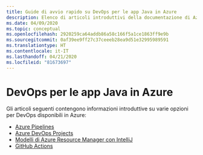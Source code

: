 ```yaml
---
title: Guide di avvio rapido su DevOps per le app Java in Azure
description: Elenco di articoli introduttivi della documentazione di Azure su DevOps per le app Java.
ms.date: 04/09/2020
ms.topic: conceptual
ms.openlocfilehash: 2920259ca64addb86a58c166f5a1ce1863ff9e9b
ms.sourcegitcommit: 0af39ee9ff27c37ceeeb28ea9d51e32995989591
ms.translationtype: HT
ms.contentlocale: it-IT
ms.lasthandoff: 04/21/2020
ms.locfileid: "81673697"
---
```

# <a name="devops-for-java-apps-on-azure"></a>DevOps per le app Java in Azure

Gli articoli seguenti contengono informazioni introduttive su varie opzioni per DevOps disponibili in Azure:

- [Azure Pipelines](/azure/devops/pipelines/targets/webapp-linux?view=azure-devops&tabs=java%2Cyaml)
- [Azure DevOps Projects](/azure/devops-project/azure-devops-project-java)
- [Modelli di Azure Resource Manager con IntelliJ](/azure/azure-resource-manager/templates/create-templates-use-intellij)
- [GitHub Actions](https://github.com/actions/setup-java)
